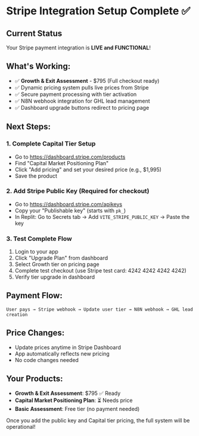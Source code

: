 # Stripe Integration Setup Complete ✅

## Current Status
Your Stripe payment integration is **LIVE and FUNCTIONAL**! 

## What's Working:
- ✅ **Growth & Exit Assessment** - $795 (Full checkout ready)
- ✅ Dynamic pricing system pulls live prices from Stripe
- ✅ Secure payment processing with tier activation
- ✅ N8N webhook integration for GHL lead management
- ✅ Dashboard upgrade buttons redirect to pricing page

## Next Steps:

### 1. Complete Capital Tier Setup
- Go to https://dashboard.stripe.com/products
- Find "Capital Market Positioning Plan" 
- Click "Add pricing" and set your desired price (e.g., $1,995)
- Save the product

### 2. Add Stripe Public Key (Required for checkout)
- Go to https://dashboard.stripe.com/apikeys
- Copy your "Publishable key" (starts with `pk_`)
- In Replit: Go to Secrets tab → Add `VITE_STRIPE_PUBLIC_KEY` → Paste the key

### 3. Test Complete Flow
1. Login to your app
2. Click "Upgrade Plan" from dashboard
3. Select Growth tier on pricing page
4. Complete test checkout (use Stripe test card: 4242 4242 4242 4242)
5. Verify tier upgrade in dashboard

## Payment Flow:
```
User pays → Stripe webhook → Update user tier → N8N webhook → GHL lead creation
```

## Price Changes:
- Update prices anytime in Stripe Dashboard
- App automatically reflects new pricing
- No code changes needed

## Your Products:
- **Growth & Exit Assessment**: $795 ✅ Ready
- **Capital Market Positioning Plan**: ⏳ Needs price
- **Basic Assessment**: Free tier (no payment needed)

Once you add the public key and Capital tier pricing, the full system will be operational!